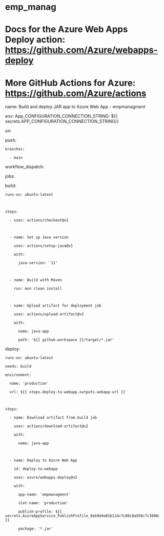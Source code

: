 # emp_manag
# Docs for the Azure Web Apps Deploy action: https://github.com/Azure/webapps-deploy

# More GitHub Actions for Azure: https://github.com/Azure/actions



name: Build and deploy JAR app to Azure Web App - empmanagment

env:
    App_CONFIGURATION_CONNECTION_STRING: ${{ secrets.APP_CONFIGURATION_CONNECTION_STRING}}



on:

  push:

    branches:

      - main

  workflow_dispatch:



jobs:

  build:

    runs-on: ubuntu-latest



    steps:

      - uses: actions/checkout@v2



      - name: Set up Java version

        uses: actions/setup-java@v1

        with:

          java-version: '11'



      - name: Build with Maven

        run: mvn clean install



      - name: Upload artifact for deployment job

        uses: actions/upload-artifact@v2

        with:

          name: java-app

          path: '${{ github.workspace }}/target/*.jar'



  deploy:

    runs-on: ubuntu-latest

    needs: build

    environment:

      name: 'production'

      url: ${{ steps.deploy-to-webapp.outputs.webapp-url }}

    

    steps:

      - name: Download artifact from build job

        uses: actions/download-artifact@v2

        with:

          name: java-app



      - name: Deploy to Azure Web App

        id: deploy-to-webapp

        uses: azure/webapps-deploy@v2

        with:

          app-name: 'empmanagment'

          slot-name: 'production'

          publish-profile: ${{ secrets.AzureAppService_PublishProfile_8eb9d4e01b114c7c80c0a958c7c3600a }}

          package: '*.jar'
